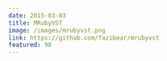 ```yaml
---
date: 2015-03-03
title: MRubyVST
image: /images/mrubyvst.png
link: https://github.com/fazibear/mrubyvst
featured: 98
---
```

